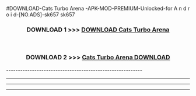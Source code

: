 #DOWNLOAD-Cats Turbo Arena -APK-MOD-PREMIUM-Unlocked-for A n d r o i d-[NO.ADS]-sk657 sk657 



<div align="center">

<h3>DOWNLOAD 1 >>> <a href="https://getmod2.web.app/?judul=Cats Turbo Arena ">DOWNLOAD Cats Turbo Arena </a></h3><br>

<h3>DOWNLOAD 2 >>> <a href="https://getmod2.web.app/?judul=Cats Turbo Arena ">Cats Turbo Arena  DOWNLOAD </a></h3>

</div>
----------------------------------------------------------

----------------------------------------------------------

----------------------------------------------------------

----------------------------------------------------------



